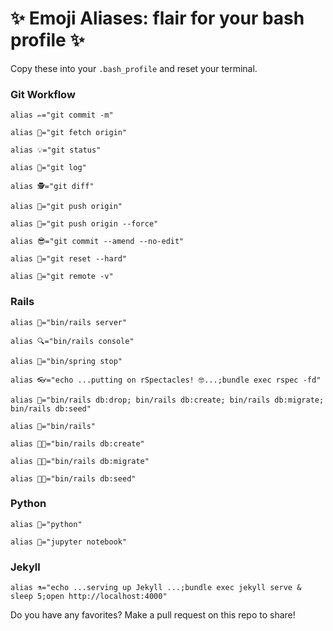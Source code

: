 # ✨  Emoji Aliases: flair for your bash profile ✨

Copy these into your `.bash_profile` and reset your terminal.

### Git Workflow
```
alias ✏️="git commit -m"

alias 👋="git fetch origin"

alias 💡="git status"

alias 🌲="git log"

alias 🕵="git diff"

alias 🤖="git push origin"

alias 💪="git push origin --force"

alias 😎="git commit --amend --no-edit"

alias 🌊="git reset --hard"

alias 📡="git remote -v"
```

### Rails
```
alias 🚀="bin/rails server"

alias 🔍="bin/rails console"

alias 🌊="bin/spring stop"

alias 👓="echo ...putting on rSpectacles! 🤓...;bundle exec rspec -fd"

alias 💩="bin/rails db:drop; bin/rails db:create; bin/rails db:migrate; bin/rails db:seed"

alias 🍂="bin/rails"

alias 🍂🐣="bin/rails db:create"

alias 🍂🐧="bin/rails db:migrate"

alias 🍂🌱="bin/rails db:seed"
```

### Python
```
alias 🐍="python"

alias 📓="jupyter notebook"
```

### Jekyll
```
alias ⚗="echo ...serving up Jekyll ...;bundle exec jekyll serve & sleep 5;open http://localhost:4000"
```

Do you have any favorites? Make a pull request on this repo to share!
